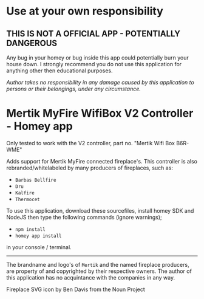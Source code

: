 # Use at your own responsibility
## THIS IS NOT A OFFICIAL APP - POTENTIALLY DANGEROUS
Any bug in your homey or bug inside this app could potentially burn your house down.
I strongly recommend you do not use this application for anything other then educational purposes.

_Author takes no responsibility in any damage caused by this application to persons or their belongings, under any circumstance._

# Mertik MyFire WifiBox V2 Controller - Homey app

Only tested to work with the V2 controller, part no. "Mertik Wifi Box B6R-WME"

Adds support for Mertik MyFire connected fireplace's. 
This controller is also rebranded/whitelabeled by many producers of 
fireplaces, such as:
- `Barbas Bellfire`
- `Dru`
- `Kalfire`
- `Thermocet`

To use this application, download these sourcefiles, install homey SDK and NodeJS then type the following commands (ignore warnings);

- `npm install`
- `homey app install` 

in your console / terminal.

---

The brandname and logo's of `Mertik` and the named fireplace producers, are property of and copyrighted by their respective owners.
The author of this application has no acquintance with the companies in any way. 

Fireplace SVG icon by Ben Davis from the Noun Project
